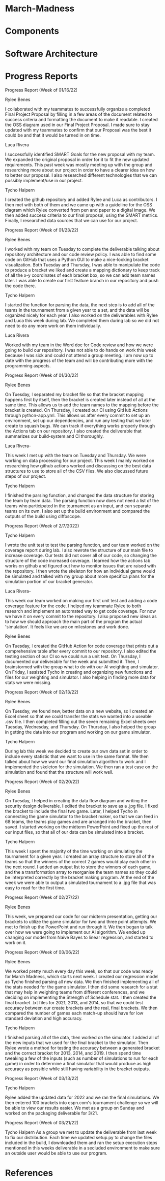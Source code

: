 # March-Madness

# Components 

# Software Architecture

# Progress Reports
Progress Report (Week of 01/16/22)

Rylee Benes

I collaborated with my teammates to successfully organize a completed Final Project Proposal by filling in a few areas of the document related to success criteria and formatting the document to make it readable. I created the OSS diagram used in our Final Project Proposal. I made sure to stay updated with my teammates to confirm that our Proposal was the best it could be and that it would be turned in on time.

Luca Rivera

I successfully identified SMART Goals for the new proposal with my team. We expanded the original proposal in order for it to fit the new updated requirements. This past week was mostly meeting up with the group and researching more about our project in order to have a clearer idea on how to better our proposal. I also researched different technologies that we can possibly implement/use in our project.

Tycho Halpern 

I created the github repository and added Rylee and Luca as contributors. I then met with both of them and we came up with a guideline for the OSS diagram which Rylee converted from pen and paper to a digital image. We then added success criteria to our final proposal, using the SMART metrics. Finally, I researched data sources that we can use for our project.

Progress Report (Week of 01/23/22)

Rylee Benes

I worked with my team on Tuesday to complete the deliverable talking about repository architecture and our code review policy. I was able to find some code on GitHub that uses a Python GUI to make a nice-looking bracket visualization. Both Tuesday and Thursday, I was able to manipulate the code to produce a bracket we liked and create a mapping dictionary to keep track of all the x-y coordinates of each bracket box, so we can add team names later. I was able to create our first feature branch in our repository and push the code there.

Tycho Halpern

I started the function for parsing the data, the next step is to add all of the teams in the tournament from a given year to a set, and the data will be organized nicely for each year. I also worked on the deliverables with Rylee and Luca this week during lab. We completed them during 
lab so we did not need to do any more work on them individually.

Luca Rivera

Worked with my team in the Word doc for Code review and how we were going to build our repository. I was not able to do hands on work this week because I was sick and could not attend a group meeting. I am now up to date with the progress of the team and will be contributing more with the programming aspects.

Progress Report (Week of 01/30/22)

Rylee Benes

On Tuesday, I separated my bracket file so that the bracket mapping happens first by itself, then the bracket is created later instead of all at the same time. This allows us to add the team names to the mapping before the bracket is created. On Thursday, I created our CI using GitHub Actions through python-app.yml. This allows us after every commit to set up an environment, set up our dependencies, and run any testing that we later create to squash bugs. We can track if everything works properly through the Actions tab on our repository. I also created the deliverable that summarizes our build-system and CI thoroughly.

Luca Rivera-

This week I met up with the team on Tuesday and Thursday. We were working on data processing for our project. This week I mainly worked on researching how github actions worked and discussing on the best data structures to use to store all of the CSV files. We also discussed future steps of our project.

Tycho Halpern

I finished the parsing function, and changed the data structure for storing the team by team data. The parsing function now does not need a list of the teams who participated in the tournament as an input, and can separate teams on its own. I also set up the build environment and compared the outputs of the build using diffoscope.


Progress Report (Week of 2/7/2022)

Tycho Halpern

I wrote the unit test to test the parsing function, and our team worked on the coverage report during lab. I also rewrote the structure of our main file to increase coverage. Our tests did not cover all of our code, so changing the structure of the code increased coverage. I learned how the actions tab works on github and figured out how to monitor issues that are raised with the repository. I then wrote the skeleton for how an individual game would be simulated and talked with my group about more specifica plans for the simulation portion of our bracket generator.

Luca Rivera-

This week our team worked on making our first unit test and adding a code coverage feature for the code. I helped my teammate Rylee to both research and implement an automated way to get code coverage. For now we have it on every commit to the repository. I also proposed new ideas as to how we should approach the main part of the program the actual 'simulation'. It feels like we are on milestones and work done.

Rylee Benes

On Tuesday, I created the GitHub Action for code coverage that prints out a comprehensive table after every commit to our repository. I also edited the testing section of our CI so we could run a unit test. On Thursday, I documented our deliverable for the week and submitted it. Then, I brainstormed with the group what to do with our AI weighting and simulator. On Friday, I assisted Tycho in creating and organizing new functions and files for our weighting and simulator. I also helping in finding more data for stats we were missing.

Progress Report (Week of 02/13/22)

Rylee Benes

On Tuesday, we found new, better data on a new website, so I created an Excel sheet so that we could transfer the stats we wanted into a useable .csv file. I then completed filling out the seven remaining Excel sheets over Tuesday, Wednesday, and Thursday. On Thursday, I also helped the group in getting the data into our program and working on our game simulator.

Tycho Halpern

During lab this week we decided to create our own data set in order to include every statistic that we want to use in the same format. We then talked about how we want our final simulation algorithm to work and I implemented the skeleton for the simulation. We then ran a test case on the simulation and found that the structure will work well. 


Progress Report (Week of 02/20/22)

Rylee Benes

On Tuesday, I helped in creating the data flow diagram and writing the security design deliverable. I edited the bracket to save as a .jpg file. I fixed the bracket to include the final two game. Later, I helped Tycho in connecting the game simulator to the bracket maker, so that we can feed in 68 teams, the teams play games and are arranged into the bracket, then saved. I started working on the midterm PowerPoint and fixed up the rest of our input files, so that all of our data can be simulated into a bracket. 

Tycho Halpern

This week I spent the majority of the time working on simulating the tournament for a given year. I created an array structure to store all of the teams so that the winners of the correct 2 games would play each other in the next round. I added an output list to store the winners of each game, and the a transformation array to reorganise the team names so they could be interpreted correctly by the bracket making program. At the end of the week we were able to output a simulated tournament to a .jpg file that was easy to read for the first time. 

Progress Report (Week of 02/27/22)

Rylee Benes

This week, we prepared our code for our midterm presentation, getting our brackets to utilize the game simulator for two and three point attempts. We met to finish up the PowerPoint and run through it. We then began to talk over how we were going to implement our AI algorithm. We ended up changing our model from Naive Bayes to linear regression, and started to work on it.

Progress Report (Week of 03/06/22)

Rylee Benes

We worked pretty much every day this week, so that our code was ready for March Madness, which starts next week. I created our regression model as Tycho finished parsing all new data. We then finished implementing all of the stats needed for the game simulator. I then did some research for a stat that may help in weighting teams from different conferences, and we deciding on implementing the Strength of Schedule stat. I then created the final bracket .txt files for 2021, 2013, and 2014, so that we could test accuracy between our create brackets and the real, final brackets. We then compared the number of games each match-up should have for low standard deviation and high accuracy.

Tycho Halpern

I finished parsing all of the data, then worked on the simulator. I added all of the new inputs that we used for the final bracket to the simulator. Then Rylee wrote a method for testing the accuracy between a generated bracket and the correct bracket for 2013, 2014, and 2019. I then spend time tweaking a few of the inputs (such as number of simulations to run for each game) in order to determine a final simulator that would produce as high accuracy as possible while still having variability in the bracket outputs. 

Progress Report (Week of 03/13/22)

Tycho Halpern

Rylee added the updated data for 2022 and we ran the final simulations. We then entered 100 brackets into espn.com's tournament challenge so we will be able to view our results easier. We met as a group on Sunday and worked on the packaging deliverable for 3/21.

Progress Report (Week of 03/21/22)

Tycho Halpern
As a group we met to update the deliverable from last week to fix our distribution. Each time we updated setup.py to change the files included in the build, I downloaded them and ran the setup execution steps mentioned in this weeks deliverable in a secluded environment to make sure an outside user would be able to use our program. 

# References
